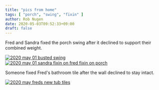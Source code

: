 ```yaml
---
title: "pics from home"
tags: [ "porch", "swing", "fixin" ]
author: Rob Nugen
date: 2020-05-03T09:52:33+09:00
draft: false
---
```


Fred and Sandra fixed the porch swing after it declined to support
their combined weight.

[![2020 may 01 busted swing](//b.robnugen.com/journal/2020/texas/thumbs/2020_may_01_busted_swing.jpg)](//b.robnugen.com/journal/2020/texas/2020_may_01_busted_swing.jpg)
[![2020 may 01 sandra fixin on fred fixin on porch](//b.robnugen.com/journal/2020/texas/thumbs/2020_may_01_sandra_fixin_on_fred_fixin_on_porch.jpg)](//b.robnugen.com/journal/2020/texas/2020_may_01_sandra_fixin_on_fred_fixin_on_porch.jpg)

Someone fixed Fred's bathroom tile after the wall declined to stay intact.

[![2020 may freds new tub tiles](//b.robnugen.com/journal/2020/texas/thumbs/2020_may_freds_new_tub_tiles.jpg)](//b.robnugen.com/journal/2020/texas/2020_may_freds_new_tub_tiles.jpg)



